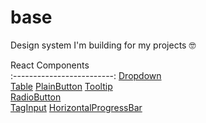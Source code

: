 # base
Design system I'm building for my projects 🤓

React Components    
:-------------------------: 
[Dropdown](./src/components/Dropdown)     
[Table](./src/components/Table)
[PlainButton](./src/components/Buttons/PlainButton)
[Tooltip](./src/components/Tooltip)  
[RadioButton](./src/components/Buttons/RadioButton)  
[TagInput](./src/components/Inputs/TagInput)
[HorizontalProgressBar](./src/components/ProgressBars/HorizontalProgressBar)

